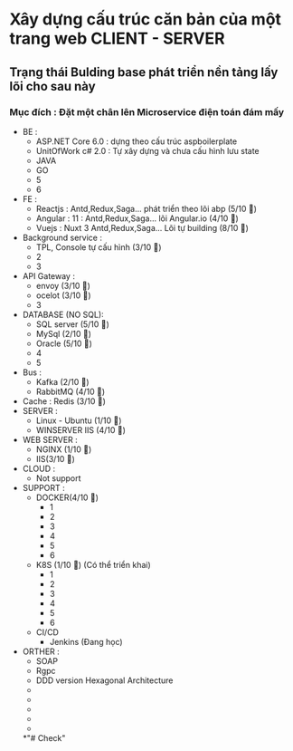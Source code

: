 # Xây dựng cấu trúc căn bản của một trang web CLIENT - SERVER

## Trạng thái Bulding base phát triển nền tảng lấy lõi cho sau này
### Mục đích : Đặt một chân lên Microservice điện toán đám mấy 

* BE :
	* ASP.NET Core 6.0  : dựng theo cấu trúc aspboilerplate 
	* UnitOfWork c# 2.0 : Tự xây dựng và chưa cấu hình lưu state
	* JAVA
	* GO
	* 5
	* 6
* FE :
	* Reactjs : Antd,Redux,Saga... phát triển theo lõi abp (5/10 🌟)
	* Angular : 11 : Antd,Redux,Saga... lõi Angular.io (4/10 🌟)
	* Vuejs   : Nuxt 3 Antd,Redux,Saga... Lõi tự building (8/10 🌟)
* Background service : 
	* TPL, Console tự cấu hình (3/10 🌟)
	* 2
	* 3
* API Gateway : 
	* envoy (3/10 🌟)
	* ocelot (3/10 🌟)
	* 3
* DATABASE (NO SQL): 
	* SQL server (5/10 🌟)
	* MySql (2/10 🌟)
	* Oracle (5/10 🌟)
	* 4
	* 5
* Bus : 
	* Kafka (2/10 🌟)
	* RabbitMQ (4/10 🌟)
* Cache :  Redis (3/10 🌟)
* SERVER : 
	* Linux - Ubuntu (1/10 🌟)
	* WINSERVER IIS (4/10 🌟)
* WEB SERVER : 
	* NGINX (1/10 🌟)
	* IIS(3/10 🌟)
* CLOUD :
	* Not support
* SUPPORT : 
	* DOCKER(4/10 🌟)
		* 1
		* 2
		* 3
		* 4
		* 5
		* 6
	* K8S  (1/10 🌟) (Có thể triển khai)
		* 1
		* 2
		* 3
		* 4
		* 5
		* 6
	* CI/CD 
		* Jenkins (Đang học)
* ORTHER : 
	* SOAP
	* Rgpc
	* DDD version Hexagonal Architecture
	* 
	*
	*
	*
	*
	*"# Check" 
